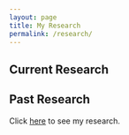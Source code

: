 ```yaml
---
layout: page
title: My Research
permalink: /research/
---
```

## Current Research

## Past Research
Click [here][neel-link] to see my research.


<!-- [neel-link]: /research-posts/2022/05/11/neel-research.html -->
[neel-link]: /_pages/neel-research.htmk

<!-- C:\Users\jacob\OneDrive\Desktop\GitHub\JacobHA.github.io\_site\research-posts\2022\05\11\neel-research.html -->